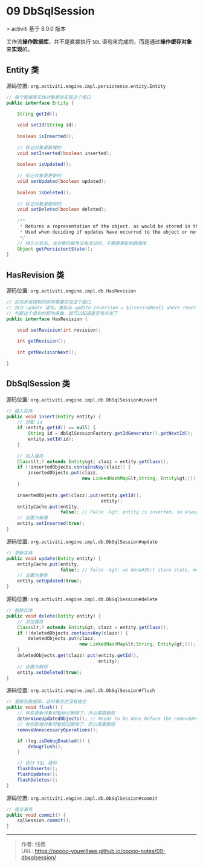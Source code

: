 # 09 DbSqlSession


&gt; activiti 基于 8.0.0 版本

工作流**操作数据库**，并不是直接执行 `SQL` 语句来完成的，而是通过**操作缓存对象**来**实现**的。

## Entity 类

源码位置: `org.activiti.engine.impl.persistence.entity.Entity`

```java
// 每个数据库实体对象都会实现这个接口
public interface Entity {

    String getId();
  
    void setId(String id);
  
    boolean isInserted();
  
    // 标记对象是新增的
    void setInserted(boolean inserted);
  
    boolean isUpdated();
  
    // 标记对象是更新的
    void setUpdated(boolean updated);
  
    boolean isDeleted();
  
    // 标记对象是删除的
    void setDeleted(boolean deleted);
  
    /**
     * Returns a representation of the object, as would be stored in the database.
     * Used when deciding if updates have occurred to the object or not since it was last loaded.
     */
    // 持久化状态，当对象的属性没有改动时，不需要更新到数据库
    Object getPersistentState();
}
```

## HasRevision 类

源码位置: `org.activiti.engine.impl.db.HasRevision`

```java
// 实现并发控制的实体需要实现这个接口
// 执行 update 语句，类似与 update reversion = ${revsionNext} where reversion = ${reversion}
// 判断这个语句的影响条数，就可以知道是否有并发了
public interface HasRevision {

    void setRevision(int revision);
  
    int getRevision();
  
    int getRevisionNext();

}
```

## DbSqlSession 类

源码位置: `org.activiti.engine.impl.db.DbSqlSession#insert`

```java
// 插入实体
public void insert(Entity entity) {
    // 分配 id
    if (entity.getId() == null) {
        String id = dbSqlSessionFactory.getIdGenerator().getNextId();
        entity.setId(id);
    }
  
    // 加入缓存
    Class&lt;? extends Entity&gt; clazz = entity.getClass();
    if (!insertedObjects.containsKey(clazz)) {
        insertedObjects.put(clazz,
                            new LinkedHashMap&lt;String, Entity&gt;()); // order of insert is important, hence LinkedHashMap
    }
  
    insertedObjects.get(clazz).put(entity.getId(),
                                   entity);
    entityCache.put(entity,
                    false); // False -&gt; entity is inserted, so always changed
    // 设置为新增
    entity.setInserted(true);
}
```

源码位置: `org.activiti.engine.impl.db.DbSqlSession#update`

```java
// 更新实体
public void update(Entity entity) {
    entityCache.put(entity,
                    false); // false -&gt; we don&#39;t store state, meaning it will always be seen as changed
    // 设置为更新                
    entity.setUpdated(true);
}
```

源码位置: `org.activiti.engine.impl.db.DbSqlSession#delete`

```java
// 删除实体
public void delete(Entity entity) {
    // 添加缓存
    Class&lt;? extends Entity&gt; clazz = entity.getClass();
    if (!deletedObjects.containsKey(clazz)) {
        deletedObjects.put(clazz,
                           new LinkedHashMap&lt;String, Entity&gt;()); // order of insert is important, hence LinkedHashMap
    }
    deletedObjects.get(clazz).put(entity.getId(),
                                  entity);
    // 设置为删除
    entity.setDeleted(true);
}
```

源码位置: `org.activiti.engine.impl.db.DbSqlSession#flush`

```java
// 更新到数据库，此时事务还没有提交
public void flush() {
    // 有些更新对象可能标记删除了，所以需要删除
    determineUpdatedObjects(); // Needs to be done before the removeUnnecessaryOperations, as removeUnnecessaryOperations will remove stuff from the cache
    // 有些新增对象可能标记删除了，所以需要删除
    removeUnnecessaryOperations();

    if (log.isDebugEnabled()) {
        debugFlush();
    }

    // 执行 SQL 语句 
    flushInserts();
    flushUpdates();
    flushDeletes();
}
```

源码位置: `org.activiti.engine.impl.db.DbSqlSession#commit`

```java
// 提交事务
public void commit() {
    sqlSession.commit();
}
```

---

> 作者: 线偶  
> URL: https://ooooo-youwillsee.github.io/ooooo-notes/09-dbsqlsession/  

